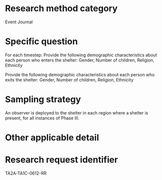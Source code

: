 # Research method category #

Event Journal


# Specific question #

For each timestep:
Provide the following demographic characteristics about each person who enters the shelter:
Gender,
Number of children,
Religion,
Ethnicity

Provide the following demographic characteristics about each person who exits the shelter:
Gender,
Number of children,
Religion,
Ethnicity


# Sampling strategy #

An observer is deployed to the shelter in each region where a shelter is present, for all instances of Phase III.



# Other applicable detail #


# Research request identifier #
TA2A-TA1C-0612-RR

